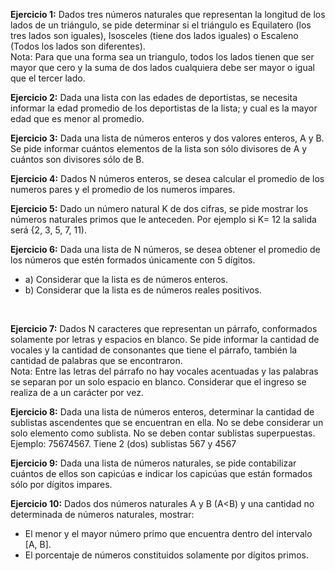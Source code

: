 <b>Ejercicio 1:</b> Dados tres números naturales que representan la longitud de los lados de un triángulo, se pide determinar si el triángulo es Equilatero (los tres lados son iguales), Isosceles (tiene dos lados iguales) o Escaleno (Todos los lados son diferentes).
<br>Nota: Para que una forma sea un triangulo, todos los lados tienen que ser mayor que cero y la suma de dos lados cualquiera debe ser mayor o igual que el tercer lado.
<br>

<b>Ejercicio 2:</b> Dada una lista con las edades de deportistas, se necesita informar la edad promedio de los deportistas de la lista; y cual es la mayor edad que es menor al promedio.
<br>

<b>Ejercicio 3:</b> Dada una lista de números enteros y dos valores enteros, A y B. Se pide informar cuántos elementos de la lista son sólo divisores de A y cuántos son divisores sólo de B.
<br>

<b>Ejercicio 4:</b> Dados N números enteros, se desea calcular el promedio de los numeros pares y el promedio de los numeros impares.
<br>

<b>Ejercicio 5:</b> Dado un número natural K de dos cifras, se pide mostrar los números naturales primos que le anteceden. Por ejemplo si K= 12 la salida será {2, 3, 5, 7, 11).
<br>

<b>Ejercicio 6:</b> Dada una lista de N números, se desea obtener el promedio de los números que estén formados únicamente con 5 dígitos.<br>
* a) Considerar que la lista es de números enteros.<br> 
* b) Considerar que la lista es de números reales positivos.
<br>

<b>Ejercicio 7:</b> Dados N caracteres que representan un párrafo, conformados solamente por letras y espacios
en blanco. Se pide informar la cantidad de vocales y la cantidad de consonantes que tiene el párrafo,
también la cantidad de palabras que se encontraron.<br>
Nota: Entre las letras del párrafo no hay vocales acentuadas y las palabras se separan por un solo espacio
en blanco. Considerar que el ingreso se realiza de a un carácter por vez.
<br>

<b>Ejercicio 8:</b> Dada una lista de números enteros, determinar la cantidad de sublistas ascendentes que se
encuentran en ella. No se debe considerar un solo elemento como sublista. No se deben contar sublistas
superpuestas.<br>
Ejemplo: 75674567. Tiene 2 (dos) sublistas 567 y 4567
<br>

<b>Ejercicio 9:</b> Dada una lista de números naturales, se pide contabilizar cuántos de ellos son capicúas e
indicar los capicúas que están formados sólo por dígitos impares.
<br>

<b>Ejercicio 10:</b> Dados dos números naturales A y B (A<B) y una cantidad no determinada de números
naturales, mostrar:<br>
* El menor y el mayor número primo que encuentra dentro del intervalo [A, B].<br>
* El porcentaje de números constituidos solamente por dígitos primos.
